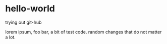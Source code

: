 # hello-world
trying out git-hub

lorem ipsum, foo bar, a bit of test code.
random changes that do not matter a lot.
